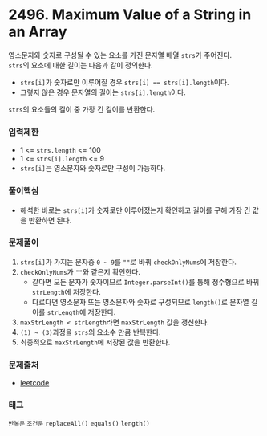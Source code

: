 # 2496. Maximum Value of a String in an Array
영소문자와 숫자로 구성될 수 있는 요소를 가진 문자열 배열 `strs`가 주어진다.  
`strs`의 요소에 대한 길이는 다음과 같이 정의한다.
- `strs[i]`가 숫자로만 이루어질 경우 `strs[i] == strs[i].length`이다.
- 그렇지 않은 경우 문자열의 길이는 `strs[i].length`이다.

`strs`의 요소들의 길이 중 가장 긴 길이를 반환한다.
### 입력제한
- 1 <= `strs.length` <= 100
- 1 <= `strs[i].length` <= 9
- `strs[i]`는 영소문자와 숫자로만 구성이 가능하다.
### 풀이핵심
- 해석한 바로는 `strs[i]`가 숫자로만 이루어졌는지 확인하고 길이를 구해 가장 긴 값을 반환하면 된다.
### 문제풀이
1. `strs[i]`가 가지는 문자중 `0 ~ 9`를 `""`로 바꿔 `checkOnlyNums`에 저장한다.
2. `checkOnlyNums`가 `""`와 같은지 확인한다.
   - 같다면 모든 문자가 숫자이므로 `Integer.parseInt()`를 통해 정수형으로 바꿔 `strLength`에 저장한다.
   - 다르다면 영소문자 또는 영소문자와 숫자로 구성되므로 `length()`로 문자열 길이를 `strLength`에 저장한다.
3. `maxStrLength < strLength`라면 `maxStrLength` 값을 갱신한다.
4. `(1) ~ (3)`과정을 `strs`의 요소수 만큼 반복한다.
5. 최종적으로 `maxStrLength`에 저장된 값을 반환한다.
### 문제출처
- [leetcode](https://leetcode.com/problems/maximum-value-of-a-string-in-an-array/)
### 태그
`반복문` `조건문` `replaceAll()` `equals()` `length()`